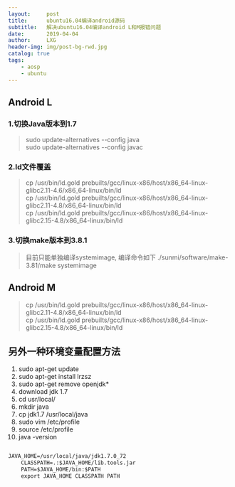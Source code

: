 ```yaml
---
layout:     post
title:      ubuntu16.04编译android源码
subtitle:   解决ubuntu16.04编译android L和M报错问题
date:       2019-04-04
author:     LXG
header-img: img/post-bg-rwd.jpg
catalog: true
tags:
    - aosp
    - ubuntu
---
```


## Android L

### 1.切换Java版本到1.7

 >sudo update-alternatives --config java<br/>
  sudo update-alternatives --config javac

### 2.ld文件覆盖

 >cp /usr/bin/ld.gold prebuilts/gcc/linux-x86/host/x86_64-linux-glibc2.11-4.6/x86_64-linux/bin/ld<br/>
 >cp /usr/bin/ld.gold prebuilts/gcc/linux-x86/host/x86_64-linux-glibc2.11-4.8/x86_64-linux/bin/ld<br/>
 >cp /usr/bin/ld.gold prebuilts/gcc/linux-x86/host/x86_64-linux-glibc2.15-4.8/x86_64-linux/bin/ld

### 3.切换make版本到3.8.1

 >目前只能单独编译systemimage, 编译命令如下
 >./sunmi/software/make-3.81/make systemimage


## Android M

 >cp /usr/bin/ld.gold prebuilts/gcc/linux-x86/host/x86_64-linux-glibc2.11-4.8/x86_64-linux/bin/ld<br/>
 >cp /usr/bin/ld.gold prebuilts/gcc/linux-x86/host/x86_64-linux-glibc2.15-4.8/x86_64-linux/bin/ld

## 另外一种环境变量配置方法

1. sudo apt-get update
2. sudo apt-get install lrzsz
3. sudo apt-get remove openjdk*
4. download jdk 1.7 
5. cd usr/local/
6. mkdir java
7. cp jdk1.7 /usr/local/java
8. sudo vim /etc/profile
9. source /etc/profile
10. java -version

```txt

JAVA_HOME=/usr/local/java/jdk1.7.0_72
	CLASSPATH=.:$JAVA_HOME/lib.tools.jar
	PATH=$JAVA_HOME/bin:$PATH
	export JAVA_HOME CLASSPATH PATH

```

